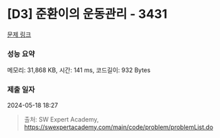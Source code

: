 # [D3] 준환이의 운동관리 - 3431 

[문제 링크](https://swexpertacademy.com/main/code/problem/problemDetail.do?contestProbId=AWE_ZXcqAAMDFAV2) 

### 성능 요약

메모리: 31,868 KB, 시간: 141 ms, 코드길이: 932 Bytes

### 제출 일자

2024-05-18 18:27



> 출처: SW Expert Academy, https://swexpertacademy.com/main/code/problem/problemList.do